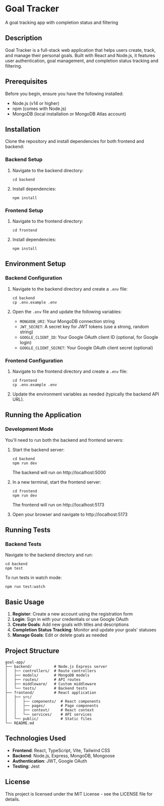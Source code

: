 # Goal Tracker

A goal tracking app with completion status and filtering

## Description

Goal Tracker is a full-stack web application that helps users create, track, and manage their personal goals. Built with React and Node.js, it features user authentication, goal management, and completion status tracking and filtering.

## Prerequisites

Before you begin, ensure you have the following installed:
- Node.js (v14 or higher)
- npm (comes with Node.js)
- MongoDB (local installation or MongoDB Atlas account)

## Installation

Clone the repository and install dependencies for both frontend and backend:

### Backend Setup

1. Navigate to the backend directory:
   ```
   cd backend
   ```

2. Install dependencies:
   ```
   npm install
   ```

### Frontend Setup

1. Navigate to the frontend directory:
   ```
   cd frontend
   ```

2. Install dependencies:
   ```
   npm install
   ```

## Environment Setup

### Backend Configuration

1. Navigate to the backend directory and create a `.env` file:
   ```
   cd backend
   cp .env.example .env
   ```

2. Open the `.env` file and update the following variables:
   - `MONGODB_URI`: Your MongoDB connection string
   - `JWT_SECRET`: A secret key for JWT tokens (use a strong, random string)
   - `GOOGLE_CLIENT_ID`: Your Google OAuth client ID (optional, for Google login)
   - `GOOGLE_CLIENT_SECRET`: Your Google OAuth client secret (optional)

### Frontend Configuration

1. Navigate to the frontend directory and create a `.env` file:
   ```
   cd frontend
   cp .env.example .env
   ```

2. Update the environment variables as needed (typically the backend API URL).

## Running the Application

### Development Mode

You'll need to run both the backend and frontend servers:

1. Start the backend server:
   ```
   cd backend
   npm run dev
   ```
   The backend will run on http://localhost:5000

2. In a new terminal, start the frontend server:
   ```
   cd frontend
   npm run dev
   ```
   The frontend will run on http://localhost:5173

3. Open your browser and navigate to http://localhost:5173

## Running Tests

### Backend Tests

Navigate to the backend directory and run:
```
cd backend
npm test
```

To run tests in watch mode:
```
npm run test:watch
```

## Basic Usage

1. **Register**: Create a new account using the registration form
2. **Login**: Sign in with your credentials or use Google OAuth
3. **Create Goals**: Add new goals with titles and descriptions
4. **Completion Status Tracking**: Monitor and update your goals' statuses
5. **Manage Goals**: Edit or delete goals as needed

## Project Structure

```
goal-app/
├── backend/          # Node.js Express server
│   ├── controllers/  # Route controllers
│   ├── models/       # MongoDB models
│   ├── routes/       # API routes
│   ├── middleware/   # Custom middleware
│   └── tests/        # Backend tests
├── frontend/         # React application
│   ├── src/
│   │   ├── components/  # React components
│   │   ├── pages/       # Page components
│   │   ├── context/     # React context
│   │   └── services/    # API services
│   └── public/          # Static files
└── README.md
```

## Technologies Used

- **Frontend**: React, TypeScript, Vite, Tailwind CSS
- **Backend**: Node.js, Express, MongoDB, Mongoose
- **Authentication**: JWT, Google OAuth
- **Testing**: Jest

## License

This project is licensed under the MIT License - see the LICENSE file for details.
